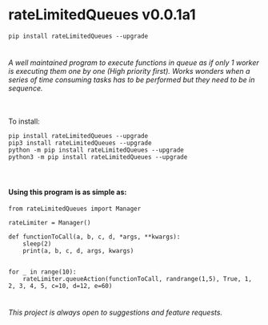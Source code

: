 # rateLimitedQueues v0.0.1a1

```pip install rateLimitedQueues --upgrade```


###### <br>A well maintained program to execute functions in queue as if only 1 worker is executing them one by one (High priority first). Works wonders when a series of time consuming tasks has to be performed but they need to be in sequence.

<br>To install: 
```
pip install rateLimitedQueues --upgrade
pip3 install rateLimitedQueues --upgrade
python -m pip install rateLimitedQueues --upgrade
python3 -m pip install rateLimitedQueues --upgrade
```


#### <br><br>Using this program is as simple as:
```
from rateLimitedQueues import Manager

rateLimiter = Manager()

def functionToCall(a, b, c, d, *args, **kwargs):
    sleep(2)
    print(a, b, c, d, args, kwargs)


for _ in range(10):
    rateLimiter.queueAction(functionToCall, randrange(1,5), True, 1, 2, 3, 4, 5, c=10, d=12, e=60)

```


###### <br>This project is always open to suggestions and feature requests.